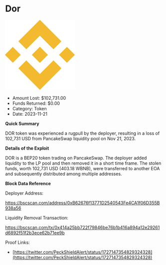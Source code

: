 # Dor
![Dor](/rektimages/DOR-Token-Rugpull.png)
- Amount Lost: $102,731.00
- Funds Returned: $0.00
- Category: Token
- Date: 2023-11-21

**Quick Summary**

DOR token was experienced a rugpull by the deployer, resulting in a loss of 102,731 USD from PancakeSwap liquidity pool on Nov 21, 2023.

  


 **Details of the Exploit**

DOR is a BEP20 token trading on PancakeSwap. The deployer added liquidity to the LP pool and then removed it in a short time frame. The stolen funds, worth 102,731 USD (403.18 WBNB), were transferred to another EOA and subsequently distributed among multiple addresses.

  


 **Block Data Reference**

Deployer Address:

https://bscscan.com/address/0xB62676f13771D2540543Fe4CA1f06D355B938a56

  


Liquidity Removal Transaction:

https://bscscan.com/tx/0x414a25bb722f79846be76b1b416a894a12e29261d6892f51f2b3ece62b71ee9b


Proof Links:
- [https://twitter.com/PeckShieldAlert/status/1727147354829324328](https://twitter.com/PeckShieldAlert/status/1727147354829324328)



